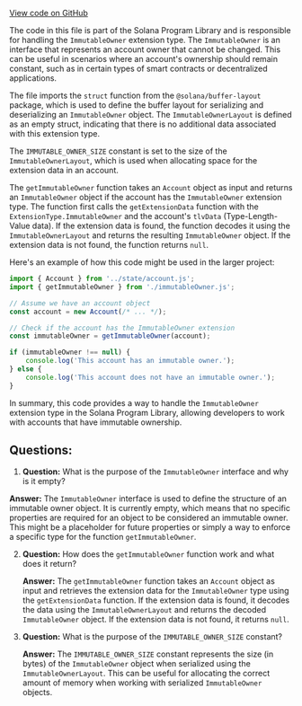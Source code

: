 [View code on GitHub](https://github.com/solana-labs/solana-program-library/token/js/src/extensions/immutableOwner.ts)

The code in this file is part of the Solana Program Library and is responsible for handling the `ImmutableOwner` extension type. The `ImmutableOwner` is an interface that represents an account owner that cannot be changed. This can be useful in scenarios where an account's ownership should remain constant, such as in certain types of smart contracts or decentralized applications.

The file imports the `struct` function from the `@solana/buffer-layout` package, which is used to define the buffer layout for serializing and deserializing an `ImmutableOwner` object. The `ImmutableOwnerLayout` is defined as an empty struct, indicating that there is no additional data associated with this extension type.

The `IMMUTABLE_OWNER_SIZE` constant is set to the size of the `ImmutableOwnerLayout`, which is used when allocating space for the extension data in an account.

The `getImmutableOwner` function takes an `Account` object as input and returns an `ImmutableOwner` object if the account has the `ImmutableOwner` extension type. The function first calls the `getExtensionData` function with the `ExtensionType.ImmutableOwner` and the account's `tlvData` (Type-Length-Value data). If the extension data is found, the function decodes it using the `ImmutableOwnerLayout` and returns the resulting `ImmutableOwner` object. If the extension data is not found, the function returns `null`.

Here's an example of how this code might be used in the larger project:

```javascript
import { Account } from '../state/account.js';
import { getImmutableOwner } from './immutableOwner.js';

// Assume we have an account object
const account = new Account(/* ... */);

// Check if the account has the ImmutableOwner extension
const immutableOwner = getImmutableOwner(account);

if (immutableOwner !== null) {
    console.log('This account has an immutable owner.');
} else {
    console.log('This account does not have an immutable owner.');
}
```

In summary, this code provides a way to handle the `ImmutableOwner` extension type in the Solana Program Library, allowing developers to work with accounts that have immutable ownership.
## Questions: 
 1. **Question:** What is the purpose of the `ImmutableOwner` interface and why is it empty?
   
   **Answer:** The `ImmutableOwner` interface is used to define the structure of an immutable owner object. It is currently empty, which means that no specific properties are required for an object to be considered an immutable owner. This might be a placeholder for future properties or simply a way to enforce a specific type for the function `getImmutableOwner`.

2. **Question:** How does the `getImmutableOwner` function work and what does it return?

   **Answer:** The `getImmutableOwner` function takes an `Account` object as input and retrieves the extension data for the `ImmutableOwner` type using the `getExtensionData` function. If the extension data is found, it decodes the data using the `ImmutableOwnerLayout` and returns the decoded `ImmutableOwner` object. If the extension data is not found, it returns `null`.

3. **Question:** What is the purpose of the `IMMUTABLE_OWNER_SIZE` constant?

   **Answer:** The `IMMUTABLE_OWNER_SIZE` constant represents the size (in bytes) of the `ImmutableOwner` object when serialized using the `ImmutableOwnerLayout`. This can be useful for allocating the correct amount of memory when working with serialized `ImmutableOwner` objects.